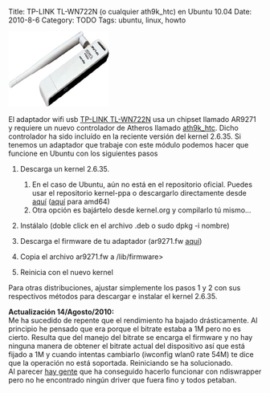 Title: TP-LINK TL-WN722N (o cualquier ath9k_htc) en Ubuntu 10.04
Date: 2010-8-6
Category: TODO
Tags: ubuntu, linux, howto

![](/img/tlwn722g200x150.jpg)

El adaptador wifi usb [TP-LINK TL-WN722N](http://www.tp-link.com/products/productDetails.asp?pmodel=TL-WN722N) usa un chipset llamado AR9271
y requiere un nuevo controlador de Atheros llamado [ath9k\_htc](http://linuxwireless.org/en/users/Drivers/ath9k_htc). Dicho controlador ha
sido incluído en la reciente versión del kernel 2.6.35. Si tenemos un adaptador que trabaje con este módulo podemos hacer que funcione en
Ubuntu con los siguientes pasos

1.  Descarga un kernel 2.6.35.
    1.  En el caso de Ubuntu, aún no está en el repositorio oficial. Puedes usar el repositorio kernel-ppa o descargarlo directamente desde
        [aquí](http://ppa.launchpad.net/kernel-ppa/ppa/ubuntu/pool/main/l/linux-maverick/linux-image-2.6.35-14-generic_2.6.35-14.19%7Elucid1_i386.deb)
        ([aquí](http://ppa.launchpad.net/kernel-ppa/ppa/ubuntu/pool/main/l/linux-maverick/linux-image-2.6.35-14-generic_2.6.35-14.19%7Elucid1_amd64.deb)
        para amd64)
    2.  Otra opción es bajártelo desde kernel.org y compilarlo tú mismo...

2.  Instálalo (doble click en el archivo .deb o sudo dpkg -i nombre)
3.  Descarga el firmware de tu adaptador (ar9271.fw
    [aquí](http://git.kernel.org/?p=linux/kernel/git/dwmw2/linux-firmware.git;a=blob_plain;f=ar9271.fw;hb=HEAD))
4.  Copia el archivo ar9271.fw a /lib/firmware\>
5.  Reinicia con el nuevo kernel

Para otras distribuciones, ajustar simplemente los pasos 1 y 2 con sus respectivos métodos para descargar e instalar el kernel 2.6.35.

**Actualización 14/Agosto/2010:**  
Me ha sucedido de repente que el rendimiento ha bajado drásticamente. Al principio he pensado que era porque el bitrate estaba a 1M pero no
es cierto. Resulta que del manejo del bitrate se encarga el firmware y no hay ninguna manera de obtener el bitrate actual del dispositivo
así que está fijado a 1M y cuando intentas cambiarlo (iwconfig wlan0 rate 54M) te dice que la operación no está soportada. Reiniciando se ha
solucionado.  
Al parecer [hay gente](http://sourceforge.net/apps/mediawiki/ndiswrapper/index.php?title=TP-Link_TL-WN722N) que ha conseguido hacerlo
funcionar con ndiswrapper pero no he encontrado ningún driver que fuera fino y todos petaban.

